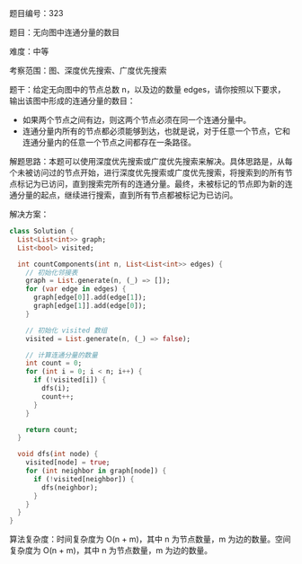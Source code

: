 题目编号：323

题目：无向图中连通分量的数目

难度：中等

考察范围：图、深度优先搜索、广度优先搜索

题干：给定无向图中的节点总数 n，以及边的数量 edges，请你按照以下要求，输出该图中形成的连通分量的数目：

- 如果两个节点之间有边，则这两个节点必须在同一个连通分量中。
- 连通分量内所有的节点都必须能够到达，也就是说，对于任意一个节点，它和连通分量内的任意一个节点之间都存在一条路径。

解题思路：本题可以使用深度优先搜索或广度优先搜索来解决。具体思路是，从每个未被访问过的节点开始，进行深度优先搜索或广度优先搜索，将搜索到的所有节点标记为已访问，直到搜索完所有的连通分量。最终，未被标记的节点即为新的连通分量的起点，继续进行搜索，直到所有节点都被标记为已访问。

解决方案：

```dart
class Solution {
  List<List<int>> graph;
  List<bool> visited;

  int countComponents(int n, List<List<int>> edges) {
    // 初始化邻接表
    graph = List.generate(n, (_) => []);
    for (var edge in edges) {
      graph[edge[0]].add(edge[1]);
      graph[edge[1]].add(edge[0]);
    }

    // 初始化 visited 数组
    visited = List.generate(n, (_) => false);

    // 计算连通分量的数量
    int count = 0;
    for (int i = 0; i < n; i++) {
      if (!visited[i]) {
        dfs(i);
        count++;
      }
    }

    return count;
  }

  void dfs(int node) {
    visited[node] = true;
    for (int neighbor in graph[node]) {
      if (!visited[neighbor]) {
        dfs(neighbor);
      }
    }
  }
}
```

算法复杂度：时间复杂度为 O(n + m)，其中 n 为节点数量，m 为边的数量。空间复杂度为 O(n + m)，其中 n 为节点数量，m 为边的数量。